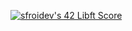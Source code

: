 <a href="https://github.com/Coday-meric/badge42"><img src="https://badge42.coday.fr/api/v2/clvc5zhsr1978001p4a960jya6/project/2963732" alt="sfroidev's 42 Libft Score" /></a>
